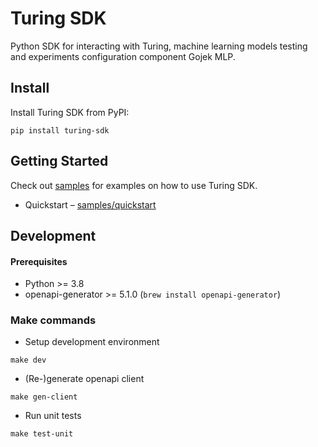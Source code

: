 # Turing SDK

Python SDK for interacting with Turing, machine learning models testing 
and experiments configuration component Gojek MLP.

## Install
Install Turing SDK from PyPI:
```shell
pip install turing-sdk
```

## Getting Started

Check out [samples](./samples) for examples on how to use Turing SDK.

* Quickstart – [samples/quickstart](./samples/quickstart)

## Development

#### Prerequisites

* Python >= 3.8
* openapi-generator >= 5.1.0 (`brew install openapi-generator`)

### Make commands

* Setup development environment
```shell
make dev
```

* (Re-)generate openapi client
```shell
make gen-client
```

* Run unit tests
```shell
make test-unit
```
